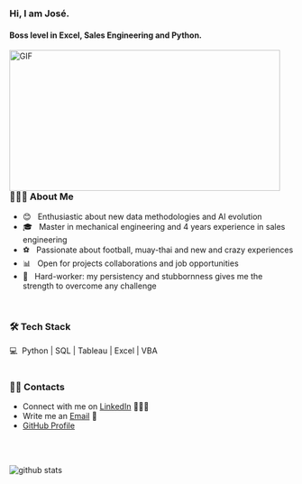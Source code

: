 ### Hi, I am José.
#### Boss level in Excel, Sales Engineering and Python.

<img align="left" width="480" height="250" alt="GIF" src="https://media.giphy.com/media/l41JMXnXn4E7WQR8s/giphy.gif" />

<br />
<br />
<br />
<br />
<br />
<br />
<br />
<br />
<br />
<br />
<br />
<br />
<br />

<h3> 👨🏻‍💻 About Me </h3>

- 😊 &nbsp; Enthusiastic about new data methodologies and AI evolution
- 🎓 &nbsp; Master in mechanical engineering and 4 years experience in sales engineering
- ⚽ &nbsp; Passionate about football, muay-thai and new and crazy experiences
- 📊 &nbsp; Open for projects collaborations and job opportunities
- 👷 &nbsp; Hard-worker: my persistency and stubbornness gives me the strength to overcome any challenge

<br />
<h3>🛠 Tech Stack</h3>
💻 &nbsp;Python | SQL | Tableau | Excel | VBA



<br />
<br />

### 🤝🏻 Contacts

- Connect with me on [LinkedIn](https://www.linkedin.com/in/josecosta1992/) 👨🏻‍💻
- Write me an [Email](mailto:josep.q.g.costa@hotmail.com) 💌
- [GitHub Profile](https://github.com/jcosta92)

<br />
<br />

![github stats](https://github-readme-stats.vercel.app/api?username=jcosta92&show_icons=true)
